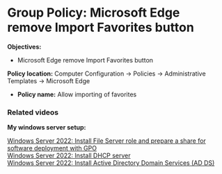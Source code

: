 # Group Policy: Microsoft Edge remove Import Favorites button

<b>Objectives:</b>

* Microsoft Edge remove Import Favorites button

<b>Policy location:</b> Computer Configuration -> Policies -> Administrative Templates -> Microsoft Edge

* <b>Policy name:</b> Allow importing of favorites

### Related videos

<b>My windows server setup:</b> <br />

[Windows Server 2022: Install File Server role and prepare a share for software deployment with GPO](https://youtu.be/jEWSdC2qwyA) <br />
[Windows Server 2022: Install DHCP server](https://youtu.be/8n0MD9stQis) <br />
[Windows Server 2022: Install Active Directory Domain Services (AD DS)](https://youtu.be/1cYewbW3Tl0) <br />